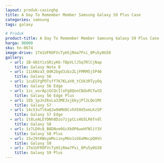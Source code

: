 ```yaml
---
layout: produk-casinghp
title: A Day To Remember Member Samsung Galaxy S9 Plus Case
categories: samsung
tags: galaxy

# Produk
product-title: A Day To Remember Member Samsung Galaxy S9 Plus Case
harga: 90000
sku: hn-0674
image-drive: 1Tm1UFROFVcTyHSjRma7Pxi_0Pu5y0G50
gallery:
  - url: 1B-GN1YixSRiyK6-TBpVLlJ5q7RlCjNap
    title: Galaxy Note 8
  - url: 11i6Nza3_OdK2bgd3zbzZLjFMRM5j5P46
    title: Galaxy S6
  - url: 1cuESYgPOTsff7K7KLaV0_tCUk3RTyyOq
    title: Galaxy S6 Edge
  - url: 1zc_vorApjGCQcIloFg8QonCNdoRCfwtD
    title: Galaxy S6 Edge Plus
  - url: 1Eb_1pJnZ6xLa33ME3xjbkyjPl2LQo1Mt
    title: Galaxy S7
  - url: 14c53uTl6aQJw9mMU8CvhX50d5omLKzSP
    title: Galaxy S7 Edge
  - url: 1t8LeALEYDNh8Dzo7zjpCLsAb5LR6fndl
    title: Galaxy S8
  - url: 1z7LD9c8_B8DNvm9GcXbOP6woHfNliY3V
    title: Galaxy S8 Plus
  - url: 15v29tKWoymMsizoyMUx1sG6aMmcpQHVn
    title: Galaxy S9
  - url: 1Tm1UFROFVcTyHSjRma7Pxi_0Pu5y0G50
    title: Galaxy S9 Plus
---
```

